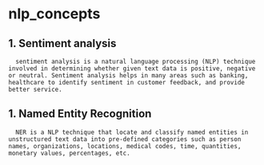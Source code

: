 # nlp_concepts
## 1. Sentiment analysis
      sentiment analysis is a natural language processing (NLP) technique involved in determining whether given text data is positive, negative or neutral. Sentiment analysis helps in many areas such as banking, healthcare to identify sentiment in customer feedback, and provide better service.
      
## 1. Named Entity Recognition
      NER is a NLP technique that locate and classify named entities in unstructured text data into pre-defined categories such as person names, organizations, locations, medical codes, time, quantities, monetary values, percentages, etc.
